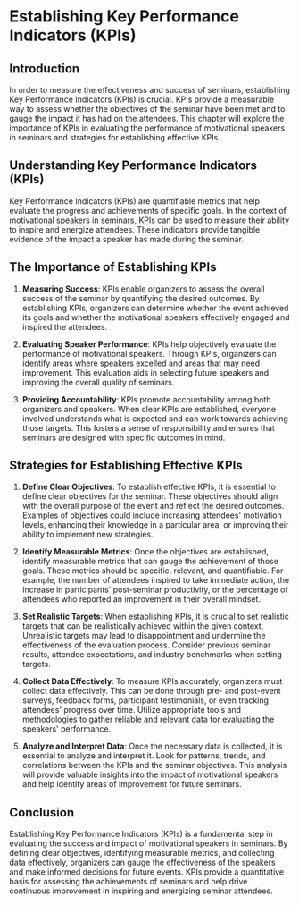 Establishing Key Performance Indicators (KPIs)
=======================================================

Introduction
------------

In order to measure the effectiveness and success of seminars, establishing Key Performance Indicators (KPIs) is crucial. KPIs provide a measurable way to assess whether the objectives of the seminar have been met and to gauge the impact it has had on the attendees. This chapter will explore the importance of KPIs in evaluating the performance of motivational speakers in seminars and strategies for establishing effective KPIs.

Understanding Key Performance Indicators (KPIs)
-----------------------------------------------

Key Performance Indicators (KPIs) are quantifiable metrics that help evaluate the progress and achievements of specific goals. In the context of motivational speakers in seminars, KPIs can be used to measure their ability to inspire and energize attendees. These indicators provide tangible evidence of the impact a speaker has made during the seminar.

The Importance of Establishing KPIs
-----------------------------------

1. **Measuring Success**: KPIs enable organizers to assess the overall success of the seminar by quantifying the desired outcomes. By establishing KPIs, organizers can determine whether the event achieved its goals and whether the motivational speakers effectively engaged and inspired the attendees.

2. **Evaluating Speaker Performance**: KPIs help objectively evaluate the performance of motivational speakers. Through KPIs, organizers can identify areas where speakers excelled and areas that may need improvement. This evaluation aids in selecting future speakers and improving the overall quality of seminars.

3. **Providing Accountability**: KPIs promote accountability among both organizers and speakers. When clear KPIs are established, everyone involved understands what is expected and can work towards achieving those targets. This fosters a sense of responsibility and ensures that seminars are designed with specific outcomes in mind.

Strategies for Establishing Effective KPIs
------------------------------------------

1. **Define Clear Objectives**: To establish effective KPIs, it is essential to define clear objectives for the seminar. These objectives should align with the overall purpose of the event and reflect the desired outcomes. Examples of objectives could include increasing attendees' motivation levels, enhancing their knowledge in a particular area, or improving their ability to implement new strategies.

2. **Identify Measurable Metrics**: Once the objectives are established, identify measurable metrics that can gauge the achievement of those goals. These metrics should be specific, relevant, and quantifiable. For example, the number of attendees inspired to take immediate action, the increase in participants' post-seminar productivity, or the percentage of attendees who reported an improvement in their overall mindset.

3. **Set Realistic Targets**: When establishing KPIs, it is crucial to set realistic targets that can be realistically achieved within the given context. Unrealistic targets may lead to disappointment and undermine the effectiveness of the evaluation process. Consider previous seminar results, attendee expectations, and industry benchmarks when setting targets.

4. **Collect Data Effectively**: To measure KPIs accurately, organizers must collect data effectively. This can be done through pre- and post-event surveys, feedback forms, participant testimonials, or even tracking attendees' progress over time. Utilize appropriate tools and methodologies to gather reliable and relevant data for evaluating the speakers' performance.

5. **Analyze and Interpret Data**: Once the necessary data is collected, it is essential to analyze and interpret it. Look for patterns, trends, and correlations between the KPIs and the seminar objectives. This analysis will provide valuable insights into the impact of motivational speakers and help identify areas of improvement for future seminars.

Conclusion
----------

Establishing Key Performance Indicators (KPIs) is a fundamental step in evaluating the success and impact of motivational speakers in seminars. By defining clear objectives, identifying measurable metrics, and collecting data effectively, organizers can gauge the effectiveness of the speakers and make informed decisions for future events. KPIs provide a quantitative basis for assessing the achievements of seminars and help drive continuous improvement in inspiring and energizing seminar attendees.
